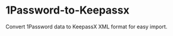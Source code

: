 1Password-to-Keepassx
=====================

Convert 1Password data to KeepassX XML format for easy import.
